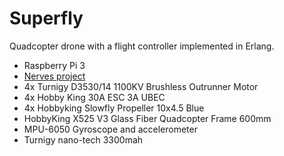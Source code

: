 # Superfly
Quadcopter drone with a flight controller implemented in Erlang.

* Raspberry Pi 3
* [Nerves project](http://nerves-project.org/)
* 4x Turnigy D3530/14 1100KV Brushless Outrunner Motor
* 4x Hobby King 30A ESC 3A UBEC
* 4x Hobbyking Slowfly Propeller 10x4.5 Blue
* HobbyKing X525 V3 Glass Fiber Quadcopter Frame 600mm
* MPU-6050 Gyroscope and accelerometer
* Turnigy nano-tech 3300mah